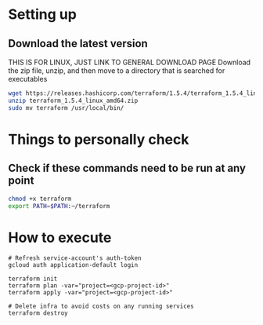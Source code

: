 # Setting up


## Download the latest version
THIS IS FOR LINUX, JUST LINK TO GENERAL DOWNLOAD PAGE
Download the zip file, unzip, and then move to a directory that is searched for executables
```bash
wget https://releases.hashicorp.com/terraform/1.5.4/terraform_1.5.4_linux_amd64.zip
unzip terraform_1.5.4_linux_amd64.zip
sudo mv terraform /usr/local/bin/
```

# Things to personally check

## Check if these commands need to be run at any point
```bash
chmod +x terraform
export PATH=$PATH:~/terraform
```

# How to execute

```shell
# Refresh service-account's auth-token
gcloud auth application-default login

terraform init
terraform plan -var="project=<gcp-project-id>"
terraform apply -var="project=<gcp-project-id>"
```

```shell
# Delete infra to avoid costs on any running services
terraform destroy
```